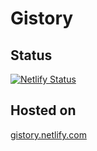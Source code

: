 # Gistory

## Status

[![Netlify Status](https://api.netlify.com/api/v1/badges/94e8bd2b-6e40-4ed2-bf6c-eb83286f6dc4/deploy-status)](https://app.netlify.com/sites/gistory/deploys)

## Hosted on

[gistory.netlify.com](https://gistory.netlify.com/)
